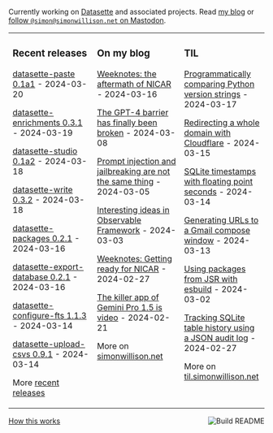 Currently working on [Datasette](https://datasette.io/) and associated projects. Read [my blog](https://simonwillison.net/) or <a href="https://fedi.simonwillison.net/@simon">follow `@simon@simonwillison.net` on Mastodon</a>.

<table><tr><td valign="top" width="33%">

### Recent releases
<!-- recent_releases starts -->
[datasette-paste 0.1a1](https://github.com/datasette/datasette-paste/releases/tag/0.1a1) - 2024-03-20

[datasette-enrichments 0.3.1](https://github.com/datasette/datasette-enrichments/releases/tag/0.3.1) - 2024-03-19

[datasette-studio 0.1a2](https://github.com/datasette/datasette-studio/releases/tag/0.1a2) - 2024-03-18

[datasette-write 0.3.2](https://github.com/simonw/datasette-write/releases/tag/0.3.2) - 2024-03-18

[datasette-packages 0.2.1](https://github.com/simonw/datasette-packages/releases/tag/0.2.1) - 2024-03-16

[datasette-export-database 0.2.1](https://github.com/datasette/datasette-export-database/releases/tag/0.2.1) - 2024-03-16

[datasette-configure-fts 1.1.3](https://github.com/simonw/datasette-configure-fts/releases/tag/1.1.3) - 2024-03-14

[datasette-upload-csvs 0.9.1](https://github.com/simonw/datasette-upload-csvs/releases/tag/0.9.1) - 2024-03-14
<!-- recent_releases ends -->
More [recent releases](https://github.com/simonw/simonw/blob/main/releases.md)
</td><td valign="top" width="34%">

### On my blog
<!-- blog starts -->
[Weeknotes: the aftermath of NICAR](https://simonwillison.net/2024/Mar/16/weeknotes-the-aftermath-of-nicar/) - 2024-03-16

[The GPT-4 barrier has finally been broken](https://simonwillison.net/2024/Mar/8/gpt-4-barrier/) - 2024-03-08

[Prompt injection and jailbreaking are not the same thing](https://simonwillison.net/2024/Mar/5/prompt-injection-jailbreaking/) - 2024-03-05

[Interesting ideas in Observable Framework](https://simonwillison.net/2024/Mar/3/interesting-ideas-in-observable-framework/) - 2024-03-03

[Weeknotes: Getting ready for NICAR](https://simonwillison.net/2024/Feb/27/weeknotes-getting-ready-for-nicar/) - 2024-02-27

[The killer app of Gemini Pro 1.5 is video](https://simonwillison.net/2024/Feb/21/gemini-pro-video/) - 2024-02-21
<!-- blog ends -->
More on [simonwillison.net](https://simonwillison.net/)
</td><td valign="top" width="33%">

### TIL
<!-- tils starts -->
[Programmatically comparing Python version strings](https://til.simonwillison.net/python/comparing-version-numbers) - 2024-03-17

[Redirecting a whole domain with Cloudflare](https://til.simonwillison.net/cloudflare/redirect-whole-domain) - 2024-03-15

[SQLite timestamps with floating point seconds](https://til.simonwillison.net/sqlite/floating-point-seconds) - 2024-03-14

[Generating URLs to a Gmail compose window](https://til.simonwillison.net/google/gmail-compose-url) - 2024-03-13

[Using packages from JSR with esbuild](https://til.simonwillison.net/javascript/jsr-esbuild) - 2024-03-02

[Tracking SQLite table history using a JSON audit log](https://til.simonwillison.net/sqlite/json-audit-log) - 2024-02-27
<!-- tils ends -->
More on [til.simonwillison.net](https://til.simonwillison.net/)
</td></tr></table>

<a href="https://github.com/simonw/simonw/actions"><img src="https://github.com/simonw/simonw/workflows/Build%20README/badge.svg" align="right" alt="Build README"></a> <a href="https://simonwillison.net/2020/Jul/10/self-updating-profile-readme/">How this works</a>
